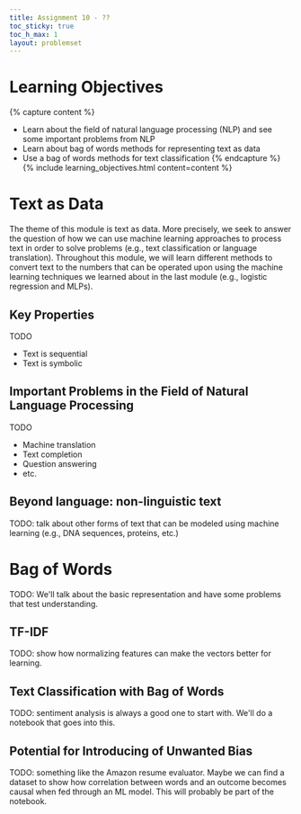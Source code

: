 ```yaml
---
title: Assignment 10 - ??
toc_sticky: true 
toc_h_max: 1
layout: problemset
---
```


# Learning Objectives

{% capture content %}
* Learn about the field of natural language processing (NLP) and see some important problems from NLP
* Learn about bag of words methods for representing text as data
* Use a bag of words methods for text classification
{% endcapture %}
{% include learning_objectives.html content=content %}

# Text as Data

The theme of this module is text as data.  More precisely, we seek to answer the question of how we can use machine learning approaches to process text in order to solve problems (e.g., text classification or language translation).  Throughout this module, we will learn different methods to convert text to the numbers that can be operated upon using the machine learning techniques we learned about in the last module (e.g., logistic regression and MLPs).

## Key Properties

TODO
* Text is sequential
* Text is symbolic

## Important Problems in the Field of Natural Language Processing

TODO
* Machine translation
* Text completion
* Question answering
* etc.

## Beyond language: non-linguistic text

TODO: talk about other forms of text that can be modeled using machine learning (e.g., DNA sequences, proteins, etc.)

# Bag of Words

TODO: We'll talk about the basic representation and have some problems that test understanding.

## TF-IDF

TODO: show how normalizing features can make the vectors better for learning.

## Text Classification with Bag of Words

TODO: sentiment analysis is always a good one to start with.  We'll do a notebook that goes into this.

## Potential for Introducing of Unwanted Bias

TODO: something like the Amazon resume evaluator.  Maybe we can find a dataset to show how correlation between words and an outcome becomes causal when fed through an ML model.  This will probably be part of the notebook.
